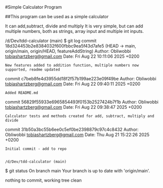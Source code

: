 #Simple Calculator Program

##This program can be used as a simple calculator

It can add,subtract, divide and multiply
It is very simple, but can add multiple numbers, both as strings, array input and multiple int inputs.

/d/Dev/tdd-calculator (main)
$ git log
commit 18d324453b2e8384032f600fbbc9ea5f43d7afe5 (HEAD -> main, origin/main, origin/HEAD, featureAddString)
Author: Obliwobbi <tobiashartzberg@gmail.com>
Date:   Fri Aug 22 10:11:06 2025 +0200

    New features added to addition function, multiple numbers now supported, readme updated

commit c7beb8fe4d3955dd18f2f57b199ae223e09f49be
Author: Obliwobbi <tobiashartzberg@gmail.com>
Date:   Fri Aug 22 09:40:11 2025 +0200

    Added README.md

commit 56829f55933e6965854493f0153b2527424b7f1b
Author: Obliwobbi <tobiashartzberg@gmail.com>
Date:   Fri Aug 22 09:38:47 2025 +0200

    Calculator tests and methods created for add, subtract, multiply and divide

commit 31b50a3bc55b6ee0c5ef0be2398879c97c4c8432
Author: Obliwobbi <tobiashartzberg@gmail.com>
Date:   Thu Aug 21 15:22:26 2025 +0200

    Initial commit - add to repo


    /d/Dev/tdd-calculator (main)
$ git status
On branch main
Your branch is up to date with 'origin/main'.

nothing to commit, working tree clean